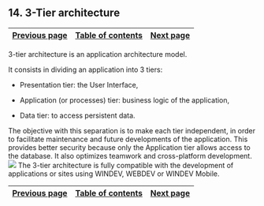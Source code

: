 
## 14. 3-Tier architecture
			

| [Previous page](../Concepts_WB/1410087478.md) | [Table of contents](../Concepts_WB/1410087102.md) | [Next page](../Concepts_WB/1410087143.md) |
| --- | --- | --- |



<a name="NOTE1"></a>
<a name="NOTE1_1"></a>
3-tier architecture is an application architecture model.

It consists in dividing an application into 3 tiers:

- Presentation tier: the User Interface,

- Application (or processes) tier: business logic of the application,

- Data tier: to access persistent data.




The objective with this separation is to make each tier independent, in order to facilitate maintenance and future developments of the application. This provides better security because only the Application tier allows access to the database. It also optimizes teamwork and cross-platform development. ![](https://doc.pcsoft.fr/en-US/images/image.awp?langid=3&name=3tiers.gif)
The 3-tier architecture is fully compatible with the development of applications or sites using WINDEV, WEBDEV or WINDEV Mobile.

| [Previous page](../Concepts_WB/1410087478.md) | [Table of contents](../Concepts_WB/1410087102.md) | [Next page](../Concepts_WB/1410087143.md) |
| --- | --- | --- |




